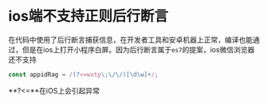 # ios端不支持正则后行断言

在代码中使用了后行断言捕获信息，在开发者工具和安卓机器上正常，编译也能通过，但是在ios上打开小程序白屏。因为后行断言属于`es7`的提案，ios微信浏览器还不支持

```javascript
const appidRag = /(?<=wxtp\;\/\/)[\d\w]+/;
```

**?&lt;=**在iOS上会引起异常

